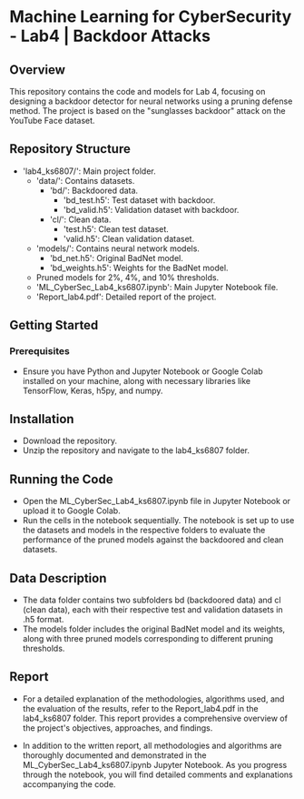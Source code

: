 # Machine Learning for CyberSecurity - Lab4 | Backdoor Attacks
## Overview
This repository contains the code and models for Lab 4, focusing on designing a backdoor detector for neural networks using a pruning defense method. The project is based on the "sunglasses backdoor" attack on the YouTube Face dataset.
## Repository Structure
- 'lab4_ks6807/': Main project folder.
  - 'data/': Contains datasets.
    - 'bd/': Backdoored data.
      - 'bd_test.h5': Test dataset with backdoor.
       - 'bd_valid.h5': Validation dataset with backdoor.
     - 'cl/': Clean data.
       - 'test.h5': Clean test dataset.
       - 'valid.h5': Clean validation dataset.
  - 'models/': Contains neural network models.
    - 'bd_net.h5': Original BadNet model.
    - 'bd_weights.h5': Weights for the BadNet model.
  - Pruned models for 2%, 4%, and 10% thresholds.
  - 'ML_CyberSec_Lab4_ks6807.ipynb': Main Jupyter Notebook file.
  - 'Report_lab4.pdf': Detailed report of the project.
## Getting Started
### Prerequisites
- Ensure you have Python and Jupyter Notebook or Google Colab installed on your machine, along with necessary libraries like TensorFlow, Keras, h5py, and numpy.
## Installation
- Download the repository.
- Unzip the repository and navigate to the lab4_ks6807 folder.
## Running the Code
- Open the ML_CyberSec_Lab4_ks6807.ipynb file in Jupyter Notebook or upload it to Google Colab.
- Run the cells in the notebook sequentially. The notebook is set up to use the datasets and models in the respective folders to evaluate the performance of the pruned models against the backdoored and clean datasets.
## Data Description
- The data folder contains two subfolders bd (backdoored data) and cl (clean data), each with their respective test and validation datasets in .h5 format.
- The models folder includes the original BadNet model and its weights, along with three pruned models corresponding to different pruning thresholds.

## Report
- For a detailed explanation of the methodologies, algorithms used, and the evaluation of the results, refer to the Report_lab4.pdf in the lab4_ks6807 folder. This report provides a comprehensive overview of the project's objectives, approaches, and findings.

- In addition to the written report, all methodologies and algorithms are thoroughly documented and demonstrated in the ML_CyberSec_Lab4_ks6807.ipynb Jupyter Notebook. As you progress through the notebook, you will find detailed comments and explanations accompanying the code.
